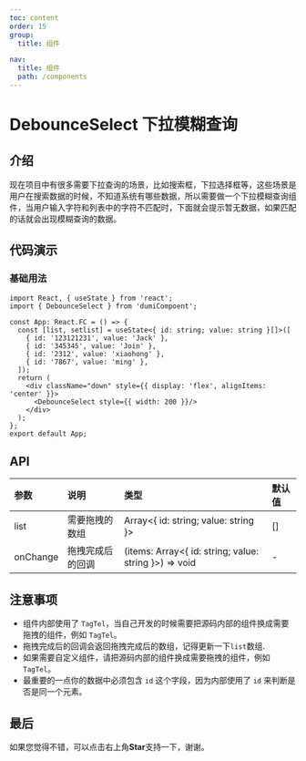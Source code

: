 ```yaml
---
toc: content
order: 15
group:
  title: 组件

nav:
  title: 组件
  path: /components
---
```


# DebounceSelect 下拉模糊查询

## 介绍

现在项目中有很多需要下拉查询的场景，比如搜索框，下拉选择框等，这些场景是用户在搜索数据的时候，不知道系统有哪些数据，所以需要做一个下拉模糊查询组件，当用户输入字符和列表中的字符不匹配时，下面就会提示暂无数据，如果匹配的话就会出现模糊查询的数据。

## 代码演示

### 基础用法

```tsx
import React, { useState } from 'react';
import { DebounceSelect } from 'dumiCompoent';

const App: React.FC = () => {
  const [list, setlist] = useState<{ id: string; value: string }[]>([
    { id: '123121231', value: 'Jack' },
    { id: '345345', value: 'Join' },
    { id: '2312', value: 'xiaohong' },
    { id: '7867', value: 'ming' },
  ]);
  return (
    <div className="down" style={{ display: 'flex', alignItems: 'center' }}>
      <DebounceSelect style={{ width: 200 }}/>
    </div>
  );
};
export default App;
```


## API

| 参数     | 说明         | 类型                    | 默认值 |
| :------- | :----------- | :---------------------- | :----- |
| list     | 需要拖拽的数组 | Array<{ id: string; value: string }> | []     |
| onChange | 拖拽完成后的回调 | (items: Array<{ id: string; value: string }>) => void | -      |

## 注意事项

- 组件内部使用了 `TagTel`，当自己开发的时候需要把源码内部的组件换成需要拖拽的组件，例如 `TagTel`。
- 拖拽完成后的回调会返回拖拽完成后的数组，记得更新一下`list`数组.
- 如果需要自定义组件，请把源码内部的组件换成需要拖拽的组件，例如 `TagTel`。
- 最重要的一点你的数据中必须包含 `id` 这个字段，因为内部使用了 `id` 来判断是否是同一个元素。

## 最后

如果您觉得不错，可以点击右上角**Star**支持一下，谢谢。
